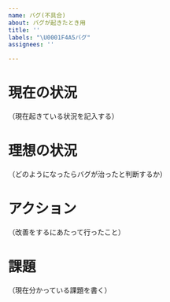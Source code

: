 ```yaml
---
name: バグ(不具合)
about: バグが起きたとき用
title: ''
labels: "\U0001F4A5バグ"
assignees: ''

---
```


# 現在の状況
（現在起きている状況を記入する）

# 理想の状況
（どのようになったらバグが治ったと判断するか）

# アクション
（改善をするにあたって行ったこと）

# 課題
（現在分かっている課題を書く）

